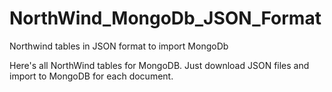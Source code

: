 # NorthWind_MongoDb_JSON_Format
Northwind tables in JSON format to import MongoDb

Here's all NorthWind tables for MongoDB.
Just download JSON files and import to MongoDB for each document.
